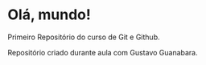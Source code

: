 # Olá, mundo!
 Primeiro Repositório do curso de Git e Github.

Repositório criado durante aula com Gustavo Guanabara.


